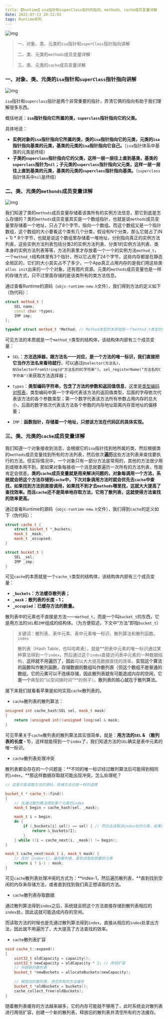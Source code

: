 ```yaml
---
title:【Runtime】isa指针和superClass指针的指向，methods、cache成员变量详解
date: 2022-07-13 20:12:53
tags: Runtime系列
---
```


![img](https://blog-1311875715.cos.ap-beijing.myqcloud.com/blog/1200-20220713203040874.png)

> 一、对象、类、元类的`isa`指针和`superClass`指针指向讲解
>
> 二、类、元类的`methods`成员变量详解
>
> 三、类、元类的`cache`成员变量详解

<!--more-->

### 一、对象、类、元类的`isa`指针和`superClass`指针指向讲解

![img](https://blog-1311875715.cos.ap-beijing.myqcloud.com/blog/937.png)

`isa`指针和`superclass`指针是两个非常重要的指针，弄清它俩的指向有助于我们理解很多东西。

概括地说：**`isa`指针指向它所属的类，`superclass`指针指向它的父类。**

具体地说：

- **实例对象的`isa`指针指向它所属的类，类的`isa`指针指向它的元类，元类的`isa`指针指向基类的元类，基类的元类的`isa`指针指向它自己。**（`isa`指针体系中基类的元类是终结）
- **子类的`superclass`指针指向它的父类，这样一层一层往上直到基类，基类的`superclass`指针为`nil`；子元类的`superclass`指针指向父元类，这样一层一层往上直到基类的元类，基类的元类的`superclass`指针指向基类。**（`superclass`指针体系中`nil`是终结）

### 二、类、元类的`methonds`成员变量详解

![img](https://blog-1311875715.cos.ap-beijing.myqcloud.com/blog/1200-20220714114122326.png)

我们知道了类的`methods`成员变量存储着该类所有的实例方法信息，那它到底是怎么存储的？类的`methods`成员变量其实是一个数组指针，也就是说`methods`成员变量里存储着一个地址，只占了8个字节，指向一个数组。而这个数组又是一个指针数组，这个数组的大小要看这个类有几个分类，假设有N个分类，那么它就占了(N + 1) * 8个字节，也就是说这个数组里存储着一堆地址，分别指向真正的实例方法列表，这些实例方法列表包括分类2的实例方法列表、分类1的实例方法列表、类本身的实例方法列表等等，方法列表里才存放着一个一个的实例方法`method_t`，一个`method_t`结构体里有3个指针，所以它占用了24个字节，这些内存都是在静态全局区的，它们的大小其实占不了多少，一个App真正占用内存的是我们用这些类`alloc init`出来的一个个对象，还有图片资源。元类的`methods`成员变量也是一样的存储方式，只不过里面存储的是该类所有的类方法信息。

通过查看Runtime的源码（`objc-runtime-new.h`文件），我们得到方法的定义如下（伪代码）：

```cpp
struct method_t {
    SEL name;
    const char *types;
    IMP imp;
};

typedef struct method_t *Method; // Method类型的本质就是一个method_t类型的结构体指针，所以它可以指向任意一个OC方法
```

可见方法的本质就是一个`method_t`类型的结构体，该结构体内部有三个成员变量：

- `SEL`：**方法选择器，跟方法名一一对应，是一个方法的唯一标识，我们直接把它当作方法名来看待就行**，可以通过`@selector(方法名)`、`NSSelectorFromString(@"方法名的OC字符串")`、`sel_registerName("方法名的C字符串")`来获取方法选择器；

- `types`：**类型编码字符串，包含了方法的参数和返回值信息**，这里是[类型编码对照表](https://links.jianshu.com/go?to=https%3A%2F%2Fdeveloper.apple.com%2Flibrary%2Farchive%2Fdocumentation%2FCocoa%2FConceptual%2FObjCRuntimeGuide%2FArticles%2FocrtTypeEncodings.html)，类型编码中第一个字母代表该方法的返回值类型，后面的字母依次代表该方法的各个参数类型；第一个数字代表该方法所有参数占用内存的总大小，后面的数字依次代表该方法各个参数的内存地址距离内存首地址的偏移量；

- `IMP`：**函数指针，存储着一个地址，只想该方法在代码区的具体实现。**

### 三、类、元类的`cache`成员变量详解

我们知道一个对象接收到消息，会根据它的`isa`指针找到他所属的类，然后根据类的`methods`成员变量找到所有的方法列表，然后依次**遍历**这些方法列表来查找要执行的方法。但实际情况中，一个对象只有一部分方法是常用的，其他的方法很少用到或根本用不到，那如果对象每接收一个消息就要遍历一次所有的方法列表，性能肯定会很差。**类的`cache`成员变量就是用来解决问题的，对象每调用一个方法，系统就会把这个方法存储到`cache`中，下次对象调用方法时就会优先去`cache`中查找，如果找到方法则直接调用，如果找不到才去`methods`哪里找，这就大大提高了查找效率。而且`cache`还不是简单地存取方法，它用了散列表，这就使得方法查找的效率更高。**

通过查看Runtime的源码（`objc-runtime-new.h`文件），我们得到`cache`的定义如下（伪代码）：



```cpp
struct cache_t {
    struct bucket_t *_buckets;
    mask_t _mask;
    mask_t _occupied;
}

struct bucket_t {
    SEL _sel;
    IMP _imp;
}
```

可见`cache`的本质就是一个`cache_t`类型的结构体，该结构体内部有三个成员变量：

- **`_buckets`：方法缓存散列表；**
- **`_mask`：散列表的长度 - 1；**
- **`_occupied`：已缓存方法的数量。**

散列表中的元素也不直接是方法——`method_t`，而是一个叫`bucket_t`的东西，它是用方法的`SEL`和`IMP`组成的结构体。（为方便叙述，下文中“方法”即指`bucket_t`）

> 关键词：散列表、表中元素、表中元素唯一标识、散列算法和散列函数、`index`
>
> 散列表（Hash Table，也叫哈希表），就是**把表中元素的唯一标识通过某种算法得到一个`index`，然后通过这个`index`直接访问表中元素的一种数据结构，**这样就不用遍历了，因此**可以大大提高数据查找的效率。**实现这个算法的函数叫作散列函数，存储数据的数组叫作散列表（但这个数组不是普通的数组，它的元素可以不连续存储，因此散列表就有可能造成内存的空闲，它是一个**典型的“以空间换时间”**的例子）。**散列表的核心就在于散列算法。**

接下来我们就看看苹果是如何实现`cache`散列表的。

- `cache`散列表的散列算法：



```cpp
unsigned int cache_hash(SEL sel, mask_t mask)
{
    return (unsigned int)(unsigned long)sel & mask;
}
```

可见苹果关于`cache`散列表的散列算法其实很简单，就是：**用方法的`SEL` & （散列表的长度 - 1）**，这样就能得到一个`index`了，我们知道方法的`SEL`确实是表中元素的唯一标识。

- `cache`散列表处理冲突

散列表都会存在的一个问题是：**不同的唯一标识经过散列算法后可能得到相同的`index`，**那这样数据存取就可能出现冲突，怎么处理呢？



```cpp
// 这里只是读取方法的源码，存储方法也是一样的道理

bucket_t * cache_t::find()
{
    // 先通过散列算法得到某个元素的index
    mask_t begin = cache_hash(sel, _mask);

    mask_t i = begin;
    do {
        if (_buckets[i].sel() == sel) { // 然后去读取该index处的元素，如果发现该元素的唯一标识SEL和我们想要读取元素的SEL一样，就表明读对了，直接返回该元素
            return &_buckets[I];
        }
    } while ((i = cache_next(i, _mask)) != begin);
}

mask_t cache_next(mask_t i, mask_t mask) {
    // 否则（index-1），遍历散列表，直到读取到想要的元素
    return i ? i-1 : mask;
}
```

可见`cache`散列表处理冲突的方式为：**index-1，然后遍历散列表，**直到找到空闲的内存来存储方法，或者直到找到我们真正想读取的方法。

- `cache`散列表存取数据

通过散列算法得到`index`之后，系统就会把这个方法直接存储到散列表相应的`index`处，因此这就可能造成内存的空闲。

而读取方法的时候也是先通过散列算法得到`index`，直接从相应的`index`处拿出方法，因此就不用遍历了，大大提高了方法查找的效率。

- `cache`散列表扩容



```cpp
void cache_t::expand()
{
    uint32_t oldCapacity = capacity();
    uint32_t newCapacity = oldCapacity * 2; // 两倍扩容
    // 开辟新的散列表
    bucket_t *newBuckets = allocateBuckets(newCapacity);
    
    // 释放旧的散列表，清空所有的方法缓存
    bucket_t *oldBuckets = buckets();
    cache_collect_free(oldBuckets);
}
```

随着散列表缓存的方法越来越多，它的内存可能就不够用了，此时系统会对散列表进行两倍扩容，创建一个新的散列表，释放旧的散列表并清空所有的方法缓存。

